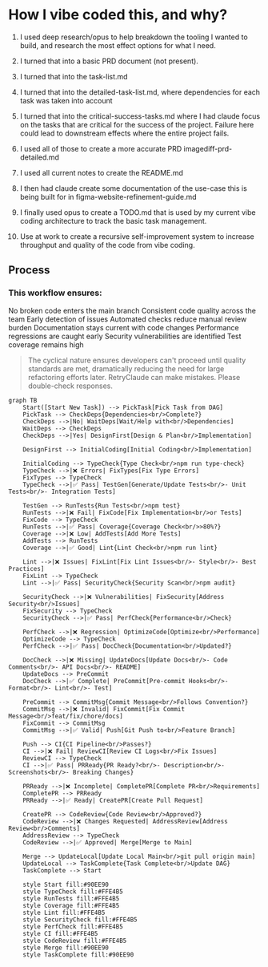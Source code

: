# How I vibe coded this, and why?

1. I used deep research/opus to help breakdown the tooling I wanted to build, and research the most effect options for what I need. 
2. I turned that into a basic PRD document (not present).
3. I turned that into the task-list.md
4. I turned that into the detailed-task-list.md, where dependencies for each task was taken into account
5. I turned that into the critical-success-tasks.md where I had claude focus on the tasks that are critical for the success of the project. Failure here could lead to downstream effects where the entire project fails. 
6. I used all of those to create a more accurate PRD imagediff-prd-detailed.md
7. I used all current notes to create the README.md
8. I then had claude create some documentation of the use-case this is being built for in figma-website-refinement-guide.md
9. I finally used opus to create a TODO.md that is used by my current vibe coding architecture to track the basic task management.

10. Use at work to create a recursive self-improvement system to increase throughput and quality of the code from vibe coding.


## Process

### This workflow ensures:

No broken code enters the main branch
Consistent code quality across the team
Early detection of issues
Automated checks reduce manual review burden
Documentation stays current with code changes
Performance regressions are caught early
Security vulnerabilities are identified
Test coverage remains high

> The cyclical nature ensures developers can't proceed until quality standards are met, dramatically reducing the need for large refactoring efforts later. RetryClaude can make mistakes. Please double-check responses.


```mermaid
graph TB
    Start([Start New Task]) --> PickTask[Pick Task from DAG]
    PickTask --> CheckDeps{Dependencies<br/>Complete?}
    CheckDeps -->|No| WaitDeps[Wait/Help with<br/>Dependencies]
    WaitDeps --> CheckDeps
    CheckDeps -->|Yes| DesignFirst[Design & Plan<br/>Implementation]
    
    DesignFirst --> InitialCoding[Initial Coding<br/>Implementation]
    
    InitialCoding --> TypeCheck{Type Check<br/>npm run type-check}
    TypeCheck -->|❌ Errors| FixTypes[Fix Type Errors]
    FixTypes --> TypeCheck
    TypeCheck -->|✅ Pass| TestGen[Generate/Update Tests<br/>- Unit Tests<br/>- Integration Tests]
    
    TestGen --> RunTests{Run Tests<br/>npm test}
    RunTests -->|❌ Fail| FixCode[Fix Implementation<br/>or Tests]
    FixCode --> TypeCheck
    RunTests -->|✅ Pass| Coverage{Coverage Check<br/>>80%?}
    Coverage -->|❌ Low| AddTests[Add More Tests]
    AddTests --> RunTests
    Coverage -->|✅ Good| Lint{Lint Check<br/>npm run lint}
    
    Lint -->|❌ Issues| FixLint[Fix Lint Issues<br/>- Style<br/>- Best Practices]
    FixLint --> TypeCheck
    Lint -->|✅ Pass| SecurityCheck{Security Scan<br/>npm audit}
    
    SecurityCheck -->|❌ Vulnerabilities| FixSecurity[Address Security<br/>Issues]
    FixSecurity --> TypeCheck
    SecurityCheck -->|✅ Pass| PerfCheck{Performance<br/>Check}
    
    PerfCheck -->|❌ Regression| OptimizeCode[Optimize<br/>Performance]
    OptimizeCode --> TypeCheck
    PerfCheck -->|✅ Pass| DocCheck{Documentation<br/>Updated?}
    
    DocCheck -->|❌ Missing| UpdateDocs[Update Docs<br/>- Code Comments<br/>- API Docs<br/>- README]
    UpdateDocs --> PreCommit
    DocCheck -->|✅ Complete| PreCommit[Pre-commit Hooks<br/>- Format<br/>- Lint<br/>- Test]
    
    PreCommit --> CommitMsg{Commit Message<br/>Follows Convention?}
    CommitMsg -->|❌ Invalid| FixCommit[Fix Commit Message<br/>feat/fix/chore/docs]
    FixCommit --> CommitMsg
    CommitMsg -->|✅ Valid| Push[Git Push to<br/>Feature Branch]
    
    Push --> CI{CI Pipeline<br/>Passes?}
    CI -->|❌ Fail| ReviewCI[Review CI Logs<br/>Fix Issues]
    ReviewCI --> TypeCheck
    CI -->|✅ Pass| PRReady{PR Ready?<br/>- Description<br/>- Screenshots<br/>- Breaking Changes}
    
    PRReady -->|❌ Incomplete| CompletePR[Complete PR<br/>Requirements]
    CompletePR --> PRReady
    PRReady -->|✅ Ready| CreatePR[Create Pull Request]
    
    CreatePR --> CodeReview{Code Review<br/>Approved?}
    CodeReview -->|❌ Changes Requested| AddressReview[Address Review<br/>Comments]
    AddressReview --> TypeCheck
    CodeReview -->|✅ Approved| Merge[Merge to Main]
    
    Merge --> UpdateLocal[Update Local Main<br/>git pull origin main]
    UpdateLocal --> TaskComplete{Task Complete<br/>Update DAG}
    TaskComplete --> Start
    
    style Start fill:#90EE90
    style TypeCheck fill:#FFE4B5
    style RunTests fill:#FFE4B5
    style Coverage fill:#FFE4B5
    style Lint fill:#FFE4B5
    style SecurityCheck fill:#FFE4B5
    style PerfCheck fill:#FFE4B5
    style CI fill:#FFE4B5
    style CodeReview fill:#FFE4B5
    style Merge fill:#90EE90
    style TaskComplete fill:#90EE90
```